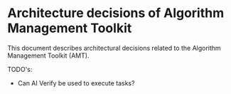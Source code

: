 # Architecture decisions of Algorithm Management Toolkit

This document describes architectural decisions related to the Algorithm Management Toolkit (AMT).

TODO's:

- Can AI Verify be used to execute tasks?
